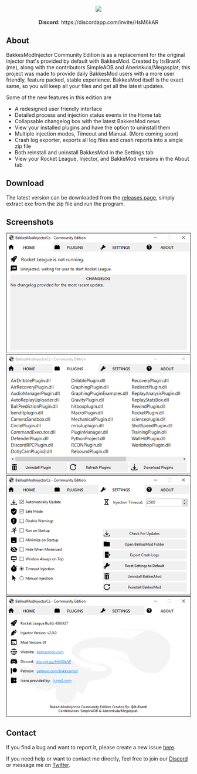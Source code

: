 <p align="center">
  <img src="https://i.imgur.com/jgA5Dav.png"><br></br>
  <b>Discord:</b> https://discordapp.com/invite/HsM6kAR
</p>

## About

BakkesModInjector Community Edition is as a replacement for the original injector that's provided by default with BakkesMod.
Created by ItsBranK (me), along with the contributors SimpleAOB and Aberinkula/Megasplat;
this project was made to provide daily BakkesMod users with a more user friendly, feature packed, stable experience.
BakkesMod itself is the exact same, so you will keep all your files and get all the latest updates.

Some of the new features in this edition are

- A redesigned user friendly interface
- Detailed process and injection status events in the Home tab
- Collapsable changelog box with the latest BakkesMod news
- View your installed plugins and have the option to uninstall them
- Multiple injection modes, Timeout  and Manual. (More coming soon)
- Crash log exporter, exports all log files and crash reports into a single zip file
- Both reinstall and uninstall BakkesMod in the Settings tab
- View your Rocket League, Injector, and BakkeMod versions in the About tab

## Download

The latest version can be downloaded from the [releases page](https://github.com/ItsBranK/BakkesModInjectorCs/releases), simply extract exe from the zip file and run the program.

## Screenshots

![](Screenshots/home.png)
![](Screenshots/plugins.png)
![](Screenshots/settings.png)
![](Screenshots/about.png)

## Contact

If you find a bug and want to report it, please create a new issue [here](https://github.com/ItsBranK/BakkesModInjectorCs/issues).

If you need help or want to contact me directly, feel free to join our [Discord](https://discordapp.com/invite/HsM6kAR) or message me on [Twitter](https://twitter.com/itsbrank).